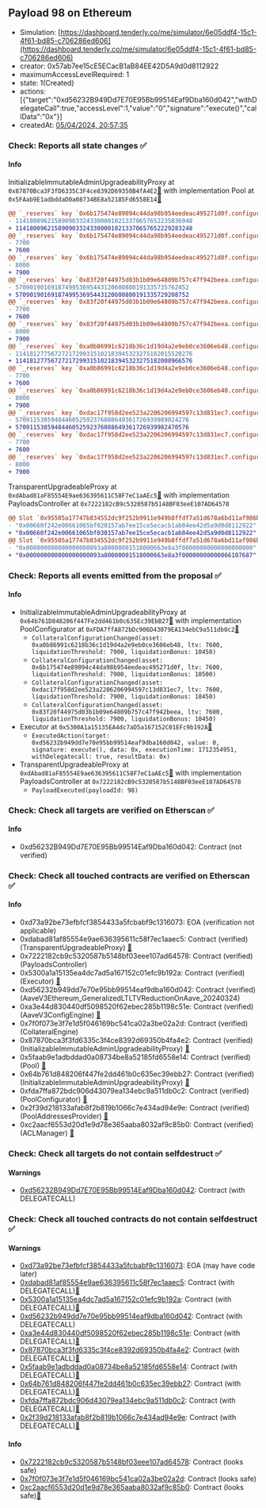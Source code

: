 ## Payload 98 on Ethereum

- Simulation: [https://dashboard.tenderly.co/me/simulator/6e05ddf4-15c1-4f61-bd85-c706286ed606](https://dashboard.tenderly.co/me/simulator/6e05ddf4-15c1-4f61-bd85-c706286ed606)
- creator: 0x57ab7ee15cE5ECacB1aB84EE42D5A9d0d8112922
- maximumAccessLevelRequired: 1
- state: 1(Created)
- actions: [{"target":"0xd56232B949Dd7E70E95Bb99514Eaf9Dba160d042","withDelegateCall":true,"accessLevel":1,"value":"0","signature":"execute()","callData":"0x"}]
- createdAt: [05/04/2024, 20:57:35](https://etherscan.io/tx/0xb072b7ede6ea1d098c869d1d76f2cd745fdf7c2571742f80d73b0ffe85d56e52)

### Check: Reports all state changes :white_check_mark:

#### Info


InitializableImmutableAdminUpgradeabilityProxy at `0x87870Bca3F3fD6335C3F4ce8392D69350B4fA4E2`[:ghost:](https://github.com/bgd-labs/aave-address-book "AaveV3Ethereum.POOL") with implementation Pool at `0x5FAab9E1adbddaD0a08734BE8a52185Fd6558E14`[:ghost:](https://github.com/bgd-labs/aave-address-book "AaveV3Ethereum.POOL_IMPL")
```diff
@@ `_reserves` key `0x6b175474e89094c44da98b954eedeac495271d0f.configuration.data` @@
- 11418009621589090332433000010213370657652235836948
+ 11418009621589090332433000010213370657652229283248
@@ `_reserves` key `0x6b175474e89094c44da98b954eedeac495271d0f.configuration.data_decoded.ltv` @@
- 7700
+ 7600
@@ `_reserves` key `0x6b175474e89094c44da98b954eedeac495271d0f.configuration.data_decoded.liquidationThreshold` @@
- 8000
+ 7900
@@ `_reserves` key `0x83f20f44975d03b1b09e64809b757c47f942beea.configuration.data` @@
- 5709019016918749953695443120600800191335735762452
+ 5709019016918749953695443120600800191335729208752
@@ `_reserves` key `0x83f20f44975d03b1b09e64809b757c47f942beea.configuration.data_decoded.ltv` @@
- 7700
+ 7600
@@ `_reserves` key `0x83f20f44975d03b1b09e64809b757c47f942beea.configuration.data_decoded.liquidationThreshold` @@
- 8000
+ 7900
@@ `_reserves` key `0xa0b86991c6218b36c1d19d4a2e9eb0ce3606eb48.configuration.data` @@
- 11418127756727217299315102183945323275182015520276
+ 11418127756727217299315102183945323275182008966576
@@ `_reserves` key `0xa0b86991c6218b36c1d19d4a2e9eb0ce3606eb48.configuration.data_decoded.ltv` @@
- 7700
+ 7600
@@ `_reserves` key `0xa0b86991c6218b36c1d19d4a2e9eb0ce3606eb48.configuration.data_decoded.liquidationThreshold` @@
- 8000
+ 7900
@@ `_reserves` key `0xdac17f958d2ee523a2206206994597c13d831ec7.configuration.data` @@
- 5709115385948446052592376088649361726939989024276
+ 5709115385948446052592376088649361726939982470576
@@ `_reserves` key `0xdac17f958d2ee523a2206206994597c13d831ec7.configuration.data_decoded.ltv` @@
- 7700
+ 7600
@@ `_reserves` key `0xdac17f958d2ee523a2206206994597c13d831ec7.configuration.data_decoded.liquidationThreshold` @@
- 8000
+ 7900
```

TransparentUpgradeableProxy at `0xdAbad81aF85554E9ae636395611C58F7eC1aAEc5`[:ghost:](https://github.com/bgd-labs/aave-address-book "GovernanceV3Ethereum.PAYLOADS_CONTROLLER") with implementation PayloadsController at `0x7222182cB9c5320587b5148BF03eeE107AD64578`
```diff
@@ Slot `0x95505a17747b834552dc9f252b9911e949b8ffdf7a51d678a6bd11af986b15de` @@
- "0x00660f242e00661065bf020157ab7ee15ce5ecacb1ab84ee42d5a9d0d8112922"
+ "0x00660f242e00661065bf030157ab7ee15ce5ecacb1ab84ee42d5a9d0d8112922"
@@ Slot `0x95505a17747b834552dc9f252b9911e949b8ffdf7a51d678a6bd11af986b15df` @@
- "0x000000000000000000093a80000001518000663e8a3f00000000000000000000"
+ "0x000000000000000000093a80000001518000663e8a3f00000000000066107687"
```


### Check: Reports all events emitted from the proposal :white_check_mark:

#### Info

- InitializableImmutableAdminUpgradeabilityProxy at `0x64b761D848206f447Fe2dd461b0c635Ec39EbB27`[:ghost:](https://github.com/bgd-labs/aave-address-book "AaveV3Ethereum.POOL_CONFIGURATOR") with implementation PoolConfigurator at `0xFDA7ffA872bDc906D43079EA134ebC9a511db0c2`[:ghost:](https://github.com/bgd-labs/aave-address-book "AaveV3Ethereum.POOL_CONFIGURATOR_IMPL")
  - `CollateralConfigurationChanged(asset: 0xa0b86991c6218b36c1d19d4a2e9eb0ce3606eb48, ltv: 7600, liquidationThreshold: 7900, liquidationBonus: 10450)`
  - `CollateralConfigurationChanged(asset: 0x6b175474e89094c44da98b954eedeac495271d0f, ltv: 7600, liquidationThreshold: 7900, liquidationBonus: 10500)`
  - `CollateralConfigurationChanged(asset: 0xdac17f958d2ee523a2206206994597c13d831ec7, ltv: 7600, liquidationThreshold: 7900, liquidationBonus: 10450)`
  - `CollateralConfigurationChanged(asset: 0x83f20f44975d03b1b09e64809b757c47f942beea, ltv: 7600, liquidationThreshold: 7900, liquidationBonus: 10450)`
- Executor at `0x5300A1a15135EA4dc7aD5a167152C01EFc9b192A`[:ghost:](https://github.com/bgd-labs/aave-address-book "AaveV2Ethereum.POOL_ADMIN, AaveV2EthereumAMM.POOL_ADMIN, AaveV3Ethereum.ACL_ADMIN, GovernanceV3Ethereum.EXECUTOR_LVL_1")
  - `ExecutedAction(target: 0xd56232b949dd7e70e95bb99514eaf9dba160d042, value: 0, signature: execute(), data: 0x, executionTime: 1712354951, withDelegatecall: true, resultData: 0x)`
- TransparentUpgradeableProxy at `0xdAbad81aF85554E9ae636395611C58F7eC1aAEc5`[:ghost:](https://github.com/bgd-labs/aave-address-book "GovernanceV3Ethereum.PAYLOADS_CONTROLLER") with implementation PayloadsController at `0x7222182cB9c5320587b5148BF03eeE107AD64578`
  - `PayloadExecuted(payloadId: 98)`

### Check: Check all targets are verified on Etherscan :white_check_mark:

#### Info

- 0xd56232B949Dd7E70E95Bb99514Eaf9Dba160d042: Contract (not verified) 

### Check: Check all touched contracts are verified on Etherscan :white_check_mark:

#### Info

- 0xd73a92be73efbfcf3854433a5fcbabf9c1316073: EOA (verification not applicable)
- 0xdabad81af85554e9ae636395611c58f7ec1aaec5: Contract (verified) (TransparentUpgradeableProxy) [:ghost:](https://github.com/bgd-labs/aave-address-book "GovernanceV3Ethereum.PAYLOADS_CONTROLLER")
- 0x7222182cb9c5320587b5148bf03eee107ad64578: Contract (verified) (PayloadsController) 
- 0x5300a1a15135ea4dc7ad5a167152c01efc9b192a: Contract (verified) (Executor) [:ghost:](https://github.com/bgd-labs/aave-address-book "AaveV2Ethereum.POOL_ADMIN, AaveV2EthereumAMM.POOL_ADMIN, AaveV3Ethereum.ACL_ADMIN, GovernanceV3Ethereum.EXECUTOR_LVL_1")
- 0xd56232b949dd7e70e95bb99514eaf9dba160d042: Contract (verified) (AaveV3Ethereum_GeneralizedLTLTVReductionOnAave_20240324) 
- 0xa3e44d830440df5098520f62ebec285b1198c51e: Contract (verified) (AaveV3ConfigEngine) [:ghost:](https://github.com/bgd-labs/aave-address-book "AaveV3Ethereum.CONFIG_ENGINE")
- 0x7f0f073e3f7e1d5f046169bc541ca02a3be02a2d: Contract (verified) (CollateralEngine) 
- 0x87870bca3f3fd6335c3f4ce8392d69350b4fa4e2: Contract (verified) (InitializableImmutableAdminUpgradeabilityProxy) [:ghost:](https://github.com/bgd-labs/aave-address-book "AaveV3Ethereum.POOL")
- 0x5faab9e1adbddad0a08734be8a52185fd6558e14: Contract (verified) (Pool) [:ghost:](https://github.com/bgd-labs/aave-address-book "AaveV3Ethereum.POOL_IMPL")
- 0x64b761d848206f447fe2dd461b0c635ec39ebb27: Contract (verified) (InitializableImmutableAdminUpgradeabilityProxy) [:ghost:](https://github.com/bgd-labs/aave-address-book "AaveV3Ethereum.POOL_CONFIGURATOR")
- 0xfda7ffa872bdc906d43079ea134ebc9a511db0c2: Contract (verified) (PoolConfigurator) [:ghost:](https://github.com/bgd-labs/aave-address-book "AaveV3Ethereum.POOL_CONFIGURATOR_IMPL")
- 0x2f39d218133afab8f2b819b1066c7e434ad94e9e: Contract (verified) (PoolAddressesProvider) [:ghost:](https://github.com/bgd-labs/aave-address-book "AaveV3Ethereum.POOL_ADDRESSES_PROVIDER")
- 0xc2aacf6553d20d1e9d78e365aaba8032af9c85b0: Contract (verified) (ACLManager) [:ghost:](https://github.com/bgd-labs/aave-address-book "AaveV3Ethereum.ACL_MANAGER")

### Check: Check all targets do not contain selfdestruct :white_check_mark:

#### Warnings

- [0xd56232B949Dd7E70E95Bb99514Eaf9Dba160d042](https://etherscan.io/address/0xd56232B949Dd7E70E95Bb99514Eaf9Dba160d042): Contract (with DELEGATECALL)

### Check: Check all touched contracts do not contain selfdestruct :white_check_mark:

#### Warnings

- [0xd73a92be73efbfcf3854433a5fcbabf9c1316073](https://etherscan.io/address/0xd73a92be73efbfcf3854433a5fcbabf9c1316073): EOA (may have code later)
- [0xdabad81af85554e9ae636395611c58f7ec1aaec5](https://etherscan.io/address/0xdabad81af85554e9ae636395611c58f7ec1aaec5): Contract (with DELEGATECALL)[:ghost:](https://github.com/bgd-labs/aave-address-book "GovernanceV3Ethereum.PAYLOADS_CONTROLLER")
- [0x5300a1a15135ea4dc7ad5a167152c01efc9b192a](https://etherscan.io/address/0x5300a1a15135ea4dc7ad5a167152c01efc9b192a): Contract (with DELEGATECALL)[:ghost:](https://github.com/bgd-labs/aave-address-book "AaveV2Ethereum.POOL_ADMIN, AaveV2EthereumAMM.POOL_ADMIN, AaveV3Ethereum.ACL_ADMIN, GovernanceV3Ethereum.EXECUTOR_LVL_1")
- [0xd56232b949dd7e70e95bb99514eaf9dba160d042](https://etherscan.io/address/0xd56232b949dd7e70e95bb99514eaf9dba160d042): Contract (with DELEGATECALL)
- [0xa3e44d830440df5098520f62ebec285b1198c51e](https://etherscan.io/address/0xa3e44d830440df5098520f62ebec285b1198c51e): Contract (with DELEGATECALL)[:ghost:](https://github.com/bgd-labs/aave-address-book "AaveV3Ethereum.CONFIG_ENGINE")
- [0x87870bca3f3fd6335c3f4ce8392d69350b4fa4e2](https://etherscan.io/address/0x87870bca3f3fd6335c3f4ce8392d69350b4fa4e2): Contract (with DELEGATECALL)[:ghost:](https://github.com/bgd-labs/aave-address-book "AaveV3Ethereum.POOL")
- [0x5faab9e1adbddad0a08734be8a52185fd6558e14](https://etherscan.io/address/0x5faab9e1adbddad0a08734be8a52185fd6558e14): Contract (with DELEGATECALL)[:ghost:](https://github.com/bgd-labs/aave-address-book "AaveV3Ethereum.POOL_IMPL")
- [0x64b761d848206f447fe2dd461b0c635ec39ebb27](https://etherscan.io/address/0x64b761d848206f447fe2dd461b0c635ec39ebb27): Contract (with DELEGATECALL)[:ghost:](https://github.com/bgd-labs/aave-address-book "AaveV3Ethereum.POOL_CONFIGURATOR")
- [0xfda7ffa872bdc906d43079ea134ebc9a511db0c2](https://etherscan.io/address/0xfda7ffa872bdc906d43079ea134ebc9a511db0c2): Contract (with DELEGATECALL)[:ghost:](https://github.com/bgd-labs/aave-address-book "AaveV3Ethereum.POOL_CONFIGURATOR_IMPL")
- [0x2f39d218133afab8f2b819b1066c7e434ad94e9e](https://etherscan.io/address/0x2f39d218133afab8f2b819b1066c7e434ad94e9e): Contract (with DELEGATECALL)[:ghost:](https://github.com/bgd-labs/aave-address-book "AaveV3Ethereum.POOL_ADDRESSES_PROVIDER")

#### Info

- [0x7222182cb9c5320587b5148bf03eee107ad64578](https://etherscan.io/address/0x7222182cb9c5320587b5148bf03eee107ad64578): Contract (looks safe)
- [0x7f0f073e3f7e1d5f046169bc541ca02a3be02a2d](https://etherscan.io/address/0x7f0f073e3f7e1d5f046169bc541ca02a3be02a2d): Contract (looks safe)
- [0xc2aacf6553d20d1e9d78e365aaba8032af9c85b0](https://etherscan.io/address/0xc2aacf6553d20d1e9d78e365aaba8032af9c85b0): Contract (looks safe)[:ghost:](https://github.com/bgd-labs/aave-address-book "AaveV3Ethereum.ACL_MANAGER")

